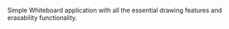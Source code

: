 Simple Whiteboard application with all the essential drawing features and erasability functionality.
